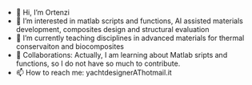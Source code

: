 - 👋 Hi, I’m Ortenzi
- 👀 I’m interested in matlab scripts and functions, AI assisted materials development, composites design and structural evaluation
- 🌱 I’m currently teaching disciplines in advanced materials for thermal conservaiton and biocomposites
- 💞️ Collaborations: Actually, I am learning about Matlab sripts and functions, so I do not have so much to contribute.
- 📫 How to reach me: yachtdesignerAThotmail.it

<!---
Altiort/Altiort is a ✨ special ✨ repository because its `README.md` (this file) appears on your GitHub profile.
You can click the Preview link to take a look at your changes.
--->
